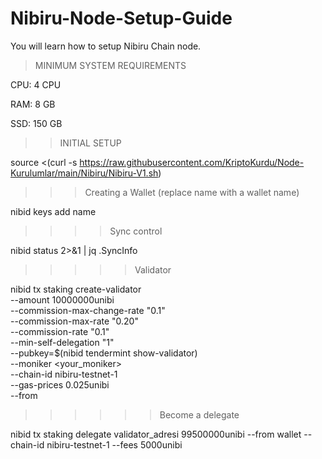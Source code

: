# Nibiru-Node-Setup-Guide
You will learn how to setup Nibiru Chain node.
> MINIMUM SYSTEM REQUIREMENTS

CPU: 4 CPU

RAM: 8 GB

SSD: 150 GB

>> INITIAL SETUP

source <(curl -s https://raw.githubusercontent.com/KriptoKurdu/Node-Kurulumlar/main/Nibiru/Nibiru-V1.sh)

>>> Creating a Wallet (replace name with a wallet name)

nibid keys add name

>>>> Sync control

nibid status 2>&1 | jq .SyncInfo

>>>>> Validator

nibid tx staking create-validator \
--amount 10000000unibi \
--commission-max-change-rate "0.1" \
--commission-max-rate "0.20" \
--commission-rate "0.1" \
--min-self-delegation "1" \
--pubkey=$(nibid tendermint show-validator) \
--moniker <your_moniker> \
--chain-id nibiru-testnet-1 \
--gas-prices 0.025unibi \
--from <key-name>

  
  >>>>>> Become a delegate
  
  nibid tx staking delegate validator_adresi 99500000unibi --from wallet --chain-id nibiru-testnet-1 --fees 5000unibi
